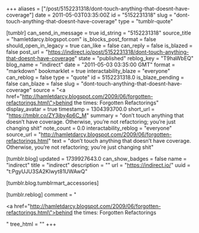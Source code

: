 +++
aliases = ["/post/5152231318/dont-touch-anything-that-doesnt-have-coverage"]
date = 2011-05-03T03:35:00Z
id = "5152231318"
slug = "dont-touch-anything-that-doesnt-have-coverage"
type = "tumblr-quote"

[tumblr]
can_send_in_message = true
id_string = "5152231318"
source_title = "hamletdarcy.blogspot.com"
is_blocks_post_format = false
should_open_in_legacy = true
can_like = false
can_reply = false
is_blazed = false
post_url = "https://indirect.io/post/5152231318/dont-touch-anything-that-doesnt-have-coverage"
state = "published"
reblog_key = "T9haWbEQ"
blog_name = "indirect"
date = "2011-05-03 03:35:00 GMT"
format = "markdown"
bookmarklet = true
interactability_blaze = "everyone"
can_reblog = false
type = "quote"
id = 5152231318.0
is_blaze_pending = false
can_blaze = false
slug = "dont-touch-anything-that-doesnt-have-coverage"
source = "<a href=\"http://hamletdarcy.blogspot.com/2009/06/forgotten-refactorings.html\">behind the times: Forgotten Refactorings</a>"
display_avatar = true
timestamp = 1304393700.0
short_url = "https://tmblr.co/ZY3jby4p6C_M"
summary = "don’t touch anything that doesn’t have coverage. Otherwise, you’re not refactoring; you’re just changing shit"
note_count = 0.0
interactability_reblog = "everyone"
source_url = "http://hamletdarcy.blogspot.com/2009/06/forgotten-refactorings.html"
text = "don&rsquo;t touch anything that doesn&rsquo;t have coverage. Otherwise, you&rsquo;re not refactoring; you&rsquo;re just changing shit"

[tumblr.blog]
updated = 1739927643.0
can_show_badges = false
name = "indirect"
title = "indirect"
description = ""
url = "https://indirect.io/"
uuid = "t:PgyUJU3SA2Klwyt81UWAwQ"

[tumblr.blog.tumblrmart_accessories]

[tumblr.reblog]
comment = "<p><a href=\"http://hamletdarcy.blogspot.com/2009/06/forgotten-refactorings.html\">behind the times: Forgotten Refactorings</a></p>"
tree_html = ""
+++
